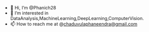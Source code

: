 - 👋 Hi, I’m @Phanich28
- 👀 I’m interested in DataAnalysis,MachineLearning,DeepLearning,ComputerVision.
- 📫 How to reach me at @chaduvulaphaneendra@gmail.com

<!---
Phanich28/Phanich28 is a ✨ special ✨ repository because its `README.md` (this file) appears on your GitHub profile.
You can click the Preview link to take a look at your changes.
--->
